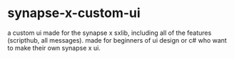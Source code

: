 # synapse-x-custom-ui
a custom ui made for the synapse x sxlib, including all of the features (scripthub, all messages).
made for beginners of ui design or c# who want to make their own synapse x ui.
